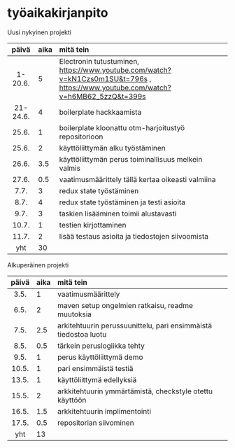 # työaikakirjanpito

Uusi nykyinen projekti

| päivä | aika | mitä tein  |
| :----:|:-----| :-----|
| 1-20.6. | 5  | Electronin tutustuminen, https://www.youtube.com/watch?v=kN1Czs0m1SU&t=796s , https://www.youtube.com/watch?v=h6MB62_5zzQ&t=399s|
| 21-24.6. | 4 | boilerplate hackkaamista|
| 25.6. | 1 | boilerplate kloonattu otm-harjoitustyö repositorioon|
| 25.6. | 2 | käyttöliittymän alku työstäminen|
| 26.6. | 3.5 | käyttöliittymän perus toiminallisuus melkein valmis|
| 27.6. | 0.5 | vaatimusmäärittely tällä kertaa oikeasti valmiina|
| 7.7. | 3 | redux state työstäminen|
| 8.7. | 4 | redux state työstäminen ja testi asioita|
| 9.7. | 3 | taskien lisääminen toimii alustavasti|
| 10.7. | 1 | testien kirjottaminen|
| 11.7. | 2 | lisää testaus asioita ja tiedostojen siivoomista|
| yht   | 30 | | 


Alkuperäinen projekti 

| päivä | aika | mitä tein  |
| :----:|:-----| :-----|
| 3.5. | 1  | vaatimusmäärittely|
| 6.5. | 2 | maven setup ongelmien ratkaisu, readme muutoksia|
| 7.5. | 2.5 | arkitehtuurin perussuunittelu, pari ensimmäistä tiedostoa luotu|
| 8.5. | 0.5| tärkein peruslogiikka tehty|
| 9.5. | 1| perus käyttöliittymä demo|
| 10.5. | 1| pari ensimmäistä testiä|
| 13.5. | 1| käyttöliittymä edellyksiä|
| 15.5. | 2| arkkitehtuurin ymmärtämistä, checkstyle otettu käyttöön|
| 16.5. | 1.5| arkkitehtuurin implimentointi|
| 17.5. | 0.5| repositorian siivominen|
| yht   | 13 | | 


